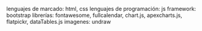 lenguajes de marcado: html, css
lenguajes de programación: js
framework: bootstrap
librerías: fontawesome, fullcalendar, chart.js, apexcharts.js, flatpickr, dataTables.js
imagenes: undraw
